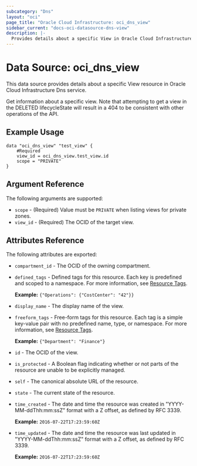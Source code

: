 ```yaml
---
subcategory: "Dns"
layout: "oci"
page_title: "Oracle Cloud Infrastructure: oci_dns_view"
sidebar_current: "docs-oci-datasource-dns-view"
description: |-
  Provides details about a specific View in Oracle Cloud Infrastructure Dns service
---
```


# Data Source: oci_dns_view
This data source provides details about a specific View resource in Oracle Cloud Infrastructure Dns service.

Get information about a specific view. Note that attempting to get a
view in the DELETED lifecycleState will result in a 404 to be
consistent with other operations of the API.


## Example Usage

```hcl
data "oci_dns_view" "test_view" {
	#Required
	view_id = oci_dns_view.test_view.id
	scope = "PRIVATE"
}
```

## Argument Reference

The following arguments are supported:

* `scope` - (Required) Value must be `PRIVATE` when listing views for private zones.
* `view_id` - (Required) The OCID of the target view.


## Attributes Reference

The following attributes are exported:

* `compartment_id` - The OCID of the owning compartment.
* `defined_tags` - Defined tags for this resource. Each key is predefined and scoped to a namespace. For more information, see [Resource Tags](https://docs.cloud.oracle.com/iaas/Content/General/Concepts/resourcetags.htm).

	 **Example:** `{"Operations": {"CostCenter": "42"}}` 
* `display_name` - The display name of the view. 
* `freeform_tags` - Free-form tags for this resource. Each tag is a simple key-value pair with no predefined name, type, or namespace. For more information, see [Resource Tags](https://docs.cloud.oracle.com/iaas/Content/General/Concepts/resourcetags.htm).

	 **Example:** `{"Department": "Finance"}` 
* `id` - The OCID of the view.
* `is_protected` - A Boolean flag indicating whether or not parts of the resource are unable to be explicitly managed. 
* `self` - The canonical absolute URL of the resource.
* `state` - The current state of the resource.
* `time_created` - The date and time the resource was created in "YYYY-MM-ddThh:mm:ssZ" format with a Z offset, as defined by RFC 3339.

	**Example:** `2016-07-22T17:23:59:60Z` 
* `time_updated` - The date and time the resource was last updated in "YYYY-MM-ddThh:mm:ssZ" format with a Z offset, as defined by RFC 3339.

	**Example:** `2016-07-22T17:23:59:60Z` 

